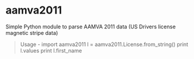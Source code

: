 aamva2011
=========

Simple Python module to parse AAMVA 2011 data (US Drivers license magnetic stripe data)

> Usage - 
> import aamva2011
> l = aamva2011.License.from_string(<AAMVA compliant string>)
> print l.values
> print l.first_name
